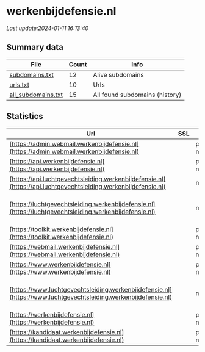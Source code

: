 # werkenbijdefensie.nl
*Last update:2024-01-11 16:13:40*
## Summary data
| File       | Count | Info |
|------------|-------|------|
|[subdomains.txt](/data/werkenbijdefensie/subdomains.txt)|12|Alive subdomains|
|[urls.txt](/data/werkenbijdefensie/urls.txt)|10|Urls|
|[all_subdomains.txt](/data/werkenbijdefensie/all_subdomains.txt)|15|All found subdomains (history)|
## Statistics
| Url | SSL | Server | Cookie | HSTS | CSP | XFO | XXP | RP | Tech |
|------------|-------|------|------|------|------|------|------|------|------|
|[https://admin.webmail.werkenbijdefensie.nl](https://admin.webmail.werkenbijdefensie.nl)| |ponos maximum| | |:warning: |:white_check_mark: |:white_check_mark: |:white_check_mark: ||
|[https://api.werkenbijdefensie.nl](https://api.werkenbijdefensie.nl)| |ponos maximum| | | |:white_check_mark: |:white_check_mark: |:white_check_mark: ||
|[https://api.luchtgevechtsleiding.werkenbijdefensie.nl](https://api.luchtgevechtsleiding.werkenbijdefensie.nl)| |nginx| |:white_check_mark: | | | |:white_check_mark: |HSTS Nginx|
|[https://luchtgevechtsleiding.werkenbijdefensie.nl](https://luchtgevechtsleiding.werkenbijdefensie.nl)| |nginx| |:white_check_mark: | |:white_check_mark: |:white_check_mark: |:white_check_mark: |Google Tag Manager H...|
|[https://toolkit.werkenbijdefensie.nl](https://toolkit.werkenbijdefensie.nl)| |ponos maximum|:warning: |:white_check_mark: |:warning: |:white_check_mark: |:white_check_mark: |:white_check_mark: |HSTS|
|[https://webmail.werkenbijdefensie.nl](https://webmail.werkenbijdefensie.nl)| |ponos maximum| | |:warning: |:white_check_mark: |:white_check_mark: |:white_check_mark: ||
|[https://www.werkenbijdefensie.nl](https://www.werkenbijdefensie.nl)| |ponos maximum| |:white_check_mark: |:warning: |:white_check_mark: |:white_check_mark: |:white_check_mark: |HSTS|
|[https://www.luchtgevechtsleiding.werkenbijdefensie.nl](https://www.luchtgevechtsleiding.werkenbijdefensie.nl)| |nginx| |:white_check_mark: | |:white_check_mark: |:white_check_mark: |:white_check_mark: |Google Tag Manager H...|
|[https://werkenbijdefensie.nl](https://werkenbijdefensie.nl)| |ponos maximum| |:white_check_mark: |:warning: |:white_check_mark: |:white_check_mark: |:white_check_mark: |HSTS|
|[https://kandidaat.werkenbijdefensie.nl](https://kandidaat.werkenbijdefensie.nl)| |ponos maximum| |:white_check_mark: |:warning: |:white_check_mark: |:white_check_mark: |:white_check_mark: |HSTS|